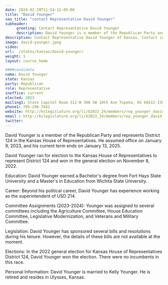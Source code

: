 ```yaml
---
date: 2024-02-29T11:54:12-05:00
title: "David Younger"
seo_title: "contact Representative David Younger"
subheader:
     greeting: Contact Representative David Younger
     description: David Younger is a member of the Republican Party and represents District 124 in the Kansas House of Representatives. He assumed office on January 9, 2023, and his current term ends on January 13, 2025.
description: Contact Representative David Younger of Kansas. Contact information for David Younger includes email address, phone number, and mailing address.
image: david-younger.jpeg
video:
url:  /states/kansas/david-younger/
weight: 1
layout: course_home

####candidate
name: David Younger
state: Kansas
party: Republican
role: Representative
inoffice: current
elected: 2023
mailing1: State Capitol Room 512-N 300 SW 10th Ave Topeka, KS 66612-1504
phone1: 785-296-7641
website: http://kslegislature.org/li/b2023_24/members/rep_younger_david_1/
email : http://kslegislature.org/li/b2023_24/members/rep_younger_david_1/
twitter:
---
```


David Younger is a member of the Republican Party and represents District 124 in the Kansas House of Representatives. He assumed office on January 9, 2023, and his current term ends on January 13, 2025.

David Younger ran for election to the Kansas House of Representatives to represent District 124 and won in the general election on November 8, 2022.

Education:
David Younger earned a Bachelor's degree from Fort Hays State University and a Master's in Education from Wichita State University.

Career:
Beyond his political career, David Younger has experience working as the superintendent of USD 214.

Committee Assignments (2023-2024):
Younger was assigned to several committees including the Agriculture Committee, House Education Committee, Legislative Modernization, and Veterans and Military Committee.

Legislation:
David Younger has sponsored several bills and resolutions during his tenure. However, the details of these bills are not available at the moment.

Elections:
In the 2022 general election for Kansas House of Representatives District 124, David Younger won the election. There were no incumbents in this race.

Personal Information:
David Younger is married to Kelly Younger. He is retired and resides in Ulysses, Kansas.

